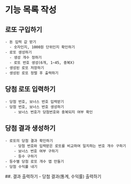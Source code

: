# 기능 목록 작성

## 로또 구입하기
    - 돈 입력 값 받기
      - 숫자인지, 1000원 단위인지 확인하기
    - 로또 생성하기
      - 생성 개수 정하기
      - 로또 번호 생성(6개, 1~45, 중복X)
    - 생성된 로또 저장하기
    - 생성된 로또 정렬 후 출력하기

## 당첨 로또 입력하기
    - 당첨 번호, 보너스 번호 입력받기
    - 당첨 번호, 보너스 번호 생성하기
        - 보너스 번호가 당첨번호와 중복되지 여부 확인

## 당첨 결과 생성하기
    - 로또의 당첨 결과 확인하기
        - 당첨 번호와 입력받은 로또를 비교하여 일치하는 번호 개수 구하기
        - 보너스 번호 여부 구하기
        - 등수 구하기
    - 등수별 당첨 로또 개수 맵 만들기
    - 당첨 수익률 내기

##. 결과 출력하기
    - 당첨 결과(통계, 수익률) 출력하기


